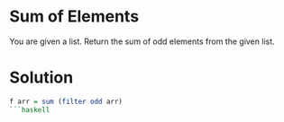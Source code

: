 # Sum of Elements 

You are given a list. Return the sum of odd elements from the given list.


# Solution 
```haskell
f arr = sum (filter odd arr) 
```haskell